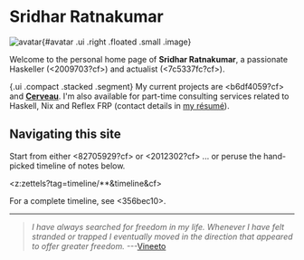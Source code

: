# Sridhar Ratnakumar

![avatar](static/favicon.jpeg){#avatar .ui .right .floated .small .image}

Welcome to the personal home page of **Sridhar Ratnakumar**, a passionate Haskeller (<2009703?cf>) and actualist (<7c5337fc?cf>). 

{.ui .compact .stacked .segment}
My current projects are <b6df4059?cf> and [**Cerveau**](https://www.cerveau.app/). I'm also available for part-time consulting services related to Haskell, Nix and Reflex FRP (contact details in [my résumé]( https://srid.keybase.pub/resume.pdf)).

## Navigating this site

Start from either <82705929?cf> or <2012302?cf> ... or peruse the hand-picked timeline of notes below.

<z:zettels?tag=timeline/**&timeline&cf>

For a complete timeline, see <356bec10>.

---

> *I have always searched for freedom in my life. Whenever I have felt stranded or trapped I eventually moved in the direction that appeared to offer greater freedom.* ---[Vineeto](http://actualfreedom.com.au/actualism/vineeto/vineeto.htm)
